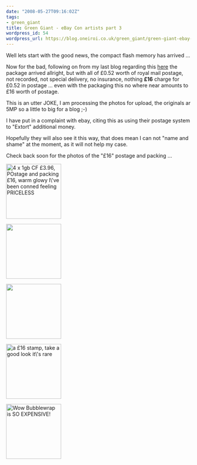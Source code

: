 ```yaml
---
date: "2008-05-27T09:16:02Z"
tags:
- green_giant
title: Green Giant - eBay Con artists part 3
wordpress_id: 54
wordpress_url: https://blog.oneiroi.co.uk/green_giant/green-giant-ebay-con-artists-part-3
---
```

<p>Well lets start with the good news, the compact flash memory has arrived ...</p>
<p>Now for the bad, following on from my last blog regarding this <a href="https://blog.oneiroi.co.uk/hacking/green-giant-ebay-con-artists-part-2">here</a> the package arrived allright, but with all of £0.52 worth of royal mail postage, not recorded, not special delivery, no insurance, nothing <strong>£16</strong> charge for £0.52 in postage ... even with the packaging this no where near amounts to £16 worth of postage.</p>
<p>This is an utter JOKE, I am processing the photos for upload, the originals ar 5MP so a little to big for a blog ;-)</p>
<p>I have put in a complaint with ebay, citing this as using their postage system to "Extort" additional money.</p>
<p>Hopefully they will also see it this way, that does mean I can not "name and shame" at the moment, as it will not help my case.</p>
<p>Check back soon for the photos of the "£16" postage and packing ...</p>

<a href='https://blog.oneiroi.co.uk/uploads/2008/05/27052008086.jpg'><img src="https://blog.oneiroi.co.uk/uploads/2008/05/27052008086-150x150.jpg" alt="4 x 1gb CF £3.96, POstage and packing £16, warm glowy I\&#039;ve been conned feeling PRICELESS" title="27052008086" width="150" height="150" class="alignnone size-thumbnail wp-image-56" /></a>

<a href='https://blog.oneiroi.co.uk/uploads/2008/05/27052008082.jpg'><img src="https://blog.oneiroi.co.uk/uploads/2008/05/27052008082-150x150.jpg" alt="" title="27052008082" width="150" height="150" class="alignnone size-thumbnail wp-image-57" /></a>

<a href='https://blog.oneiroi.co.uk/uploads/2008/05/27052008083.jpg'><img src="https://blog.oneiroi.co.uk/uploads/2008/05/27052008083-150x150.jpg" alt="" title="27052008083" width="150" height="150" class="alignnone size-thumbnail wp-image-58" /></a>

<a href='https://blog.oneiroi.co.uk/uploads/2008/05/27052008084.jpg'><img src="https://blog.oneiroi.co.uk/uploads/2008/05/27052008084-150x150.jpg" alt="a £16 stamp, take a good look it\&#039;s rare" title="27052008084" width="150" height="150" class="alignnone size-thumbnail wp-image-59" /></a>

<a href='https://blog.oneiroi.co.uk/uploads/2008/05/27052008085.jpg'><img src="https://blog.oneiroi.co.uk/uploads/2008/05/27052008085-150x150.jpg" alt="Wow Bubblewrap is SO EXPENSIVE!" title="27052008085" width="150" height="150" class="alignnone size-thumbnail wp-image-60" /></a>
